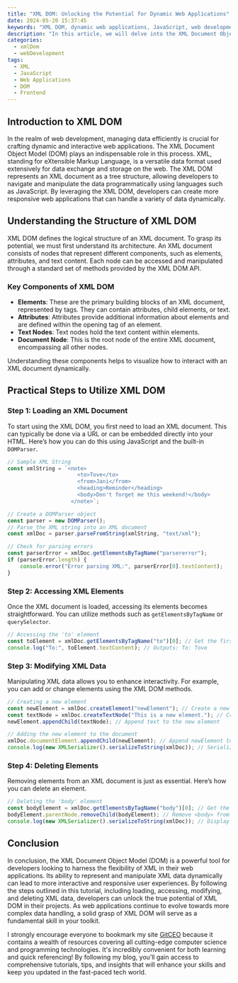 ```yaml
---
title: "XML DOM: Unlocking the Potential for Dynamic Web Applications"
date: 2024-05-20 15:37:45
keywords: "XML DOM, dynamic web applications, JavaScript, web development, XML parsing"
description: "In this article, we will delve into the XML Document Object Model (DOM), exploring its structure and functionalities. We will guide you through practical examples on how to efficiently utilize XML DOM for dynamic web applications. Understanding XML DOM is crucial as it allows developers to create interactive web environments, managing and manipulating XML data effectively. Learn how XML DOM works, its API methods, and see code snippets that demonstrate how to create, read, update, and delete XML data dynamically in your web applications. This comprehensive tutorial will provide you with a solid foundation and advanced insights into leveraging XML DOM in your projects."
categories:
  - xmlDom
  - webDevelopment
tags:
  - XML
  - JavaScript
  - Web Applications
  - DOM
  - Frontend
---
```


## Introduction to XML DOM

In the realm of web development, managing data efficiently is crucial for crafting dynamic and interactive web applications. The XML Document Object Model (DOM) plays an indispensable role in this process. XML, standing for eXtensible Markup Language, is a versatile data format used extensively for data exchange and storage on the web. The XML DOM represents an XML document as a tree structure, allowing developers to navigate and manipulate the data programmatically using languages such as JavaScript. By leveraging the XML DOM, developers can create more responsive web applications that can handle a variety of data dynamically.

<!-- more -->

## Understanding the Structure of XML DOM

XML DOM defines the logical structure of an XML document. To grasp its potential, we must first understand its architecture. An XML document consists of nodes that represent different components, such as elements, attributes, and text content. Each node can be accessed and manipulated through a standard set of methods provided by the XML DOM API.

### Key Components of XML DOM

- **Elements**: These are the primary building blocks of an XML document, represented by tags. They can contain attributes, child elements, or text.
- **Attributes**: Attributes provide additional information about elements and are defined within the opening tag of an element.
- **Text Nodes**: Text nodes hold the text content within elements.
- **Document Node**: This is the root node of the entire XML document, encompassing all other nodes.

Understanding these components helps to visualize how to interact with an XML document dynamically.

## Practical Steps to Utilize XML DOM

### Step 1: Loading an XML Document

To start using the XML DOM, you first need to load an XML document. This can typically be done via a URL or can be embedded directly into your HTML. Here’s how you can do this using JavaScript and the built-in `DOMParser`.

```javascript
// Sample XML String 
const xmlString = `<note>
                      <to>Tove</to>
                      <from>Jani</from>
                      <heading>Reminder</heading>
                      <body>Don't forget me this weekend!</body>
                    </note>`;

// Create a DOMParser object
const parser = new DOMParser();
// Parse the XML string into an XML document
const xmlDoc = parser.parseFromString(xmlString, "text/xml");

// Check for parsing errors
const parserError = xmlDoc.getElementsByTagName("parsererror");
if (parserError.length) {
    console.error("Error parsing XML:", parserError[0].textContent);
}
```

### Step 2: Accessing XML Elements

Once the XML document is loaded, accessing its elements becomes straightforward. You can utilize methods such as `getElementsByTagName` or `querySelector`.

```javascript
// Accessing the 'to' element
const toElement = xmlDoc.getElementsByTagName("to")[0]; // Get the first <to> element
console.log("To:", toElement.textContent); // Outputs: To: Tove
```

### Step 3: Modifying XML Data

Manipulating XML data allows you to enhance interactivity. For example, you can add or change elements using the XML DOM methods.

```javascript
// Creating a new element
const newElement = xmlDoc.createElement("newElement"); // Create a new <newElement>
const textNode = xmlDoc.createTextNode("This is a new element."); // Create text for it
newElement.appendChild(textNode); // Append text to the new element

// Adding the new element to the document
xmlDoc.documentElement.appendChild(newElement); // Append newElement to the root (note)
console.log(new XMLSerializer().serializeToString(xmlDoc)); // Serialize and display the updated XML
```

### Step 4: Deleting Elements

Removing elements from an XML document is just as essential. Here’s how you can delete an element.

```javascript
// Deleting the 'body' element
const bodyElement = xmlDoc.getElementsByTagName("body")[0]; // Get the <body> element
bodyElement.parentNode.removeChild(bodyElement); // Remove <body> from its parent
console.log(new XMLSerializer().serializeToString(xmlDoc)); // Display the modified XML
```

## Conclusion

In conclusion, the XML Document Object Model (DOM) is a powerful tool for developers looking to harness the flexibility of XML in their web applications. Its ability to represent and manipulate XML data dynamically can lead to more interactive and responsive user experiences. By following the steps outlined in this tutorial, including loading, accessing, modifying, and deleting XML data, developers can unlock the true potential of XML DOM in their projects. As web applications continue to evolve towards more complex data handling, a solid grasp of XML DOM will serve as a fundamental skill in your toolkit.

I strongly encourage everyone to bookmark my site [GitCEO](https://gitceo.com) because it contains a wealth of resources covering all cutting-edge computer science and programming technologies. It's incredibly convenient for both learning and quick referencing! By following my blog, you’ll gain access to comprehensive tutorials, tips, and insights that will enhance your skills and keep you updated in the fast-paced tech world.